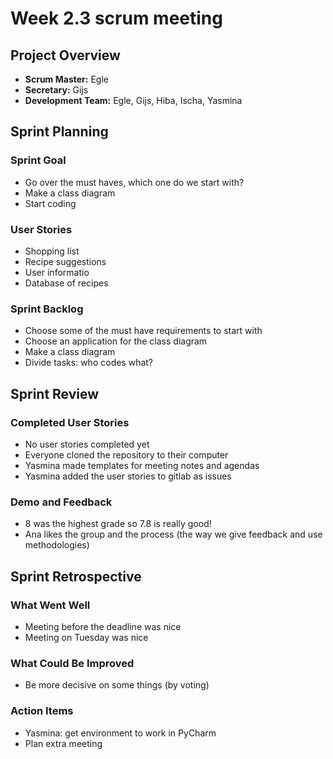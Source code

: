 # Week 2.3 scrum meeting

## Project Overview

- **Scrum Master:** Egle
- **Secretary:** Gijs
- **Development Team:** Egle, Gijs, Hiba, Ischa, Yasmina

## Sprint Planning

### Sprint Goal

- Go over the must haves, which one do we start with?
- Make a class diagram
- Start coding

### User Stories

- Shopping list
- Recipe suggestions
- User informatio
- Database of recipes

### Sprint Backlog

- Choose some of the must have requirements to start with
- Choose an application for the class diagram
- Make a class diagram
- Divide tasks: who codes what?


## Sprint Review

### Completed User Stories

- No user stories completed yet
- Everyone cloned the repository to their computer
- Yasmina made templates for meeting notes and agendas
- Yasmina added the user stories to gitlab as issues

### Demo and Feedback

- 8 was the highest grade so 7.8 is really good!
- Ana likes the group and the process (the way we give feedback and use methodologies)

## Sprint Retrospective

### What Went Well

- Meeting before the deadline was nice
- Meeting on Tuesday was nice

### What Could Be Improved

- Be more decisive on some things (by voting)

### Action Items

- Yasmina: get environment to work in PyCharm
- Plan extra meeting


